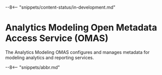<!-- SPDX-License-Identifier: CC-BY-4.0 -->
<!-- Copyright Contributors to the Egeria project 2020. -->

--8<-- "snippets/content-status/in-development.md"

# Analytics Modeling Open Metadata Access Service (OMAS)

The Analytics Modeling OMAS configures and manages metadata for modeling
analytics and reporting services.

--8<-- "snippets/abbr.md"
